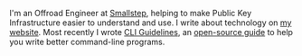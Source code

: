 I'm an Offroad Engineer at [Smallstep](https://smallstep.com), helping to make Public Key Infrastructure easier to understand and use.
I write about technology on [my website](https://tashian.com). Most recently I wrote [CLI Guidelines](https://clig.dev/), an [open-source guide](https://github.com/cli-guidelines/cli-guidelines) to help you write better command-line programs.
